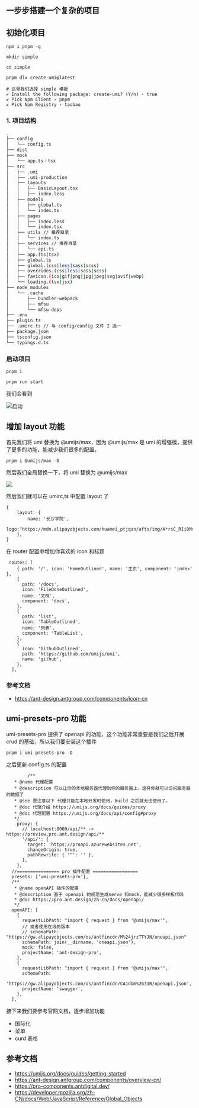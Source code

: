 ﻿## 一步步搭建一个复杂的项目

## 初始化项目

```shell
npm i pnpm -g

mkdir simple

cd simple

pnpm dlx create-umi@latest

# 这里我们选择 simple 模板
✔ Install the following package: create-umi? (Y/n) · true
✔ Pick Npm Client › pnpm
✔ Pick Npm Registry › taobao
```

### 1. 项目结构

```bash
.
├── config
│   └── config.ts
├── dist
├── mock
│   └── app.ts｜tsx
├── src
│   ├── .umi
│   ├── .umi-production
│   ├── layouts
│   │   ├── BasicLayout.tsx
│   │   ├── index.less
│   ├── models
│   │   ├── global.ts
│   │   └── index.ts
│   ├── pages
│   │   ├── index.less
│   │   └── index.tsx
│   ├── utils // 推荐目录
│   │   └── index.ts
│   ├── services // 推荐目录
│   │   └── api.ts
│   ├── app.(ts|tsx)
│   ├── global.ts
│   ├── global.(css|less|sass|scss)
│   ├── overrides.(css|less|sass|scss)
│   ├── favicon.(ico|gif|png|jpg|jpeg|svg|avif|webp)
│   └── loading.(tsx|jsx)
├── node_modules
│   └── .cache
│       ├── bundler-webpack
│       ├── mfsu
│       └── mfsu-deps
├── .env
├── plugin.ts
├── .umirc.ts // 与 config/config 文件 2 选一
├── package.json
├── tsconfig.json
└── typings.d.ts
```

### 启动项目

```shell
pnpm i

pnpm run start
```

我们会看到

![启动](./B182905C-FFC0-449a-83D3-8DD2582C68C7.png)

## 增加 layout 功能

首先我们将 umi 替换为 @umijs/max，因为 @umijs/max 是 umi 的增强版，提供了更多的功能，能减少我们很多的配置。

```shell
pnpm i @umijs/max -D
```

然后我们全局替换一下，将 umi 替换为 @umijs/max

![](./屏幕截图-2023-10-20-113637.png)

然后我们就可以在 umirc,ts 中配置 layout 了

```tsx
{
    layout: {
        name: '长沙学院',
        logo:"https://mdn.alipayobjects.com/huamei_ptjqan/afts/img/A*rsC_RIi8Ms0AAAAAAAAAAAAADkN6AQ/original"
    },
}
```

在  router  配置中增加你喜欢的 icon 和标题


```
 routes: [
    { path: '/', icon: 'HomeOutlined', name: '主页', component: 'index' },
    {
      path: '/docs',
      icon: 'FileDoneOutlined',
      name: '文档',
      component: 'docs',
    },
    {
      path: 'list',
      icon: 'TableOutlined',
      name: '列表',
      component: 'TableList',
    },
    {
      icon: 'GithubOutlined',
      path: 'https://github.com/umijs/umi',
      name: 'github',
    },
  ],
```

### 参考文档

- https://ant-design.antgroup.com/components/icon-cn

## umi-presets-pro 功能

umi-presets-pro 提供了 openapi 的功能，这个功能非常重要是我们之后开展 crud 的基础，所以我们要安装这个插件

```shell
pnpm i umi-presets-pro -D
```

之后更新 config.ts 的配置

```tsx
        /**
   * @name 代理配置
   * @description 可以让你的本地服务器代理到你的服务器上，这样你就可以访问服务器的数据了
   * @see 要注意以下 代理只能在本地开发时使用，build 之后就无法使用了。
   * @doc 代理介绍 https://umijs.org/docs/guides/proxy
   * @doc 代理配置 https://umijs.org/docs/api/config#proxy
   */
    proxy: {
      // localhost:8000/api/** -> https://preview.pro.ant.design/api/**
      '/api/': {
        target: 'https://proapi.azurewebsites.net',
        changeOrigin: true,
        pathRewrite: { '^': '' },
      },
    },
  //================ pro 插件配置 =================
  presets: ['umi-presets-pro'],
  /**
   * @name openAPI 插件的配置
   * @description 基于 openapi 的规范生成serve 和mock，能减少很多样板代码
   * @doc https://pro.ant.design/zh-cn/docs/openapi/
   */
  openAPI: [
    {
      requestLibPath: "import { request } from '@umijs/max'",
      // 或者使用在线的版本
      // schemaPath: "https://gw.alipayobjects.com/os/antfincdn/M%24jrzTTYJN/oneapi.json"
      schemaPath: join(__dirname, 'oneapi.json'),
      mock: false,
      projectName: 'ant-design-pro',
    },
    {
      requestLibPath: "import { request } from '@umijs/max'",
      schemaPath:
        'https://gw.alipayobjects.com/os/antfincdn/CA1dOm%2631B/openapi.json',
      projectName: 'swagger',
    },
  ],
```

接下来我们要参考官网文档，逐步增加功能

- 国际化
- 菜单
- curd 表格

## 参考文档

- https://umijs.org/docs/guides/getting-started
- https://ant-design.antgroup.com/components/overview-cn/
- https://pro-components.antdigital.dev/
- https://developer.mozilla.org/zh-CN/docs/Web/JavaScript/Reference/Global_Objects
